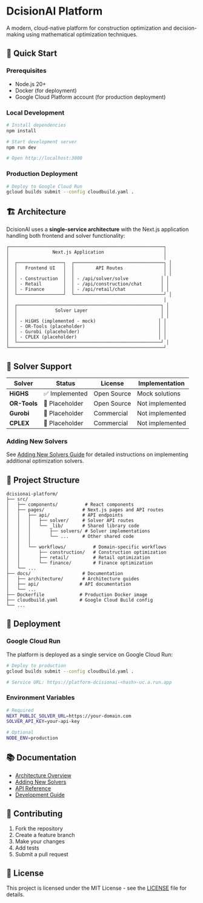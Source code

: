 # DcisionAI Platform

A modern, cloud-native platform for construction optimization and decision-making using mathematical optimization techniques.

## 🚀 Quick Start

### Prerequisites

- Node.js 20+
- Docker (for deployment)
- Google Cloud Platform account (for production deployment)

### Local Development

```bash
# Install dependencies
npm install

# Start development server
npm run dev

# Open http://localhost:3000
```

### Production Deployment

```bash
# Deploy to Google Cloud Run
gcloud builds submit --config cloudbuild.yaml .
```

## 🏗️ Architecture

DcisionAI uses a **single-service architecture** with the Next.js application handling both frontend and solver functionality:

```
┌─────────────────────────────────────────────────────────┐
│                Next.js Application                      │
│                                                         │
│  ┌─────────────────┐  ┌─────────────────────────────────┐ │
│  │   Frontend UI   │  │        API Routes               │ │
│  │                 │  │                                 │ │
│  │ - Construction  │  │ - /api/solver/solve            │ │
│  │ - Retail        │  │ - /api/construction/chat       │ │
│  │ - Finance       │  │ - /api/retail/chat             │ │
│  └─────────────────┘  └─────────────────────────────────┘ │
│                                                         │
│  ┌─────────────────────────────────────────────────────┐ │
│  │              Solver Layer                           │ │
│  │                                                     │ │
│  │ - HiGHS (implemented - mock)                       │ │
│  │ - OR-Tools (placeholder)                           │ │
│  │ - Gurobi (placeholder)                             │ │
│  │ - CPLEX (placeholder)                              │ │
│  └─────────────────────────────────────────────────────┘ │
└─────────────────────────────────────────────────────────┘
```

## 🔧 Solver Support

| Solver | Status | License | Implementation |
|--------|--------|---------|----------------|
| **HiGHS** | ✅ Implemented | Open Source | Mock solutions |
| **OR-Tools** | 🔄 Placeholder | Open Source | Not implemented |
| **Gurobi** | 🔄 Placeholder | Commercial | Not implemented |
| **CPLEX** | 🔄 Placeholder | Commercial | Not implemented |

### Adding New Solvers

See [Adding New Solvers Guide](docs/architecture/adding-new-solvers.md) for detailed instructions on implementing additional optimization solvers.

## 📁 Project Structure

```
dcisionai-platform/
├── src/
│   ├── components/          # React components
│   ├── pages/              # Next.js pages and API routes
│   │   ├── api/            # API endpoints
│   │   │   ├── solver/     # Solver API routes
│   │   │   └── _lib/       # Shared library code
│   │   │       ├── solvers/ # Solver implementations
│   │   │       └── ...     # Other shared code
│   │   │
│   │   └── workflows/          # Domain-specific workflows
│   │       ├── construction/   # Construction optimization
│   │       ├── retail/         # Retail optimization
│   │       └── finance/        # Finance optimization
│   └── ...
├── docs/                   # Documentation
│   ├── architecture/       # Architecture guides
│   ├── api/               # API documentation
│   └── ...
├── Dockerfile             # Production Docker image
├── cloudbuild.yaml        # Google Cloud Build config
└── ...
```

## 🚀 Deployment

### Google Cloud Run

The platform is deployed as a single service on Google Cloud Run:

```bash
# Deploy to production
gcloud builds submit --config cloudbuild.yaml .

# Service URL: https://platform-dcisionai-<hash>-uc.a.run.app
```

### Environment Variables

```bash
# Required
NEXT_PUBLIC_SOLVER_URL=https://your-domain.com
SOLVER_API_KEY=your-api-key

# Optional
NODE_ENV=production
```

## 📚 Documentation

- [Architecture Overview](docs/architecture/architecture.md)
- [Adding New Solvers](docs/architecture/adding-new-solvers.md)
- [API Reference](docs/api/README.md)
- [Development Guide](docs/onboarding/DEVELOPMENT.md)

## 🤝 Contributing

1. Fork the repository
2. Create a feature branch
3. Make your changes
4. Add tests
5. Submit a pull request

## 📄 License

This project is licensed under the MIT License - see the [LICENSE](LICENSE) file for details. 